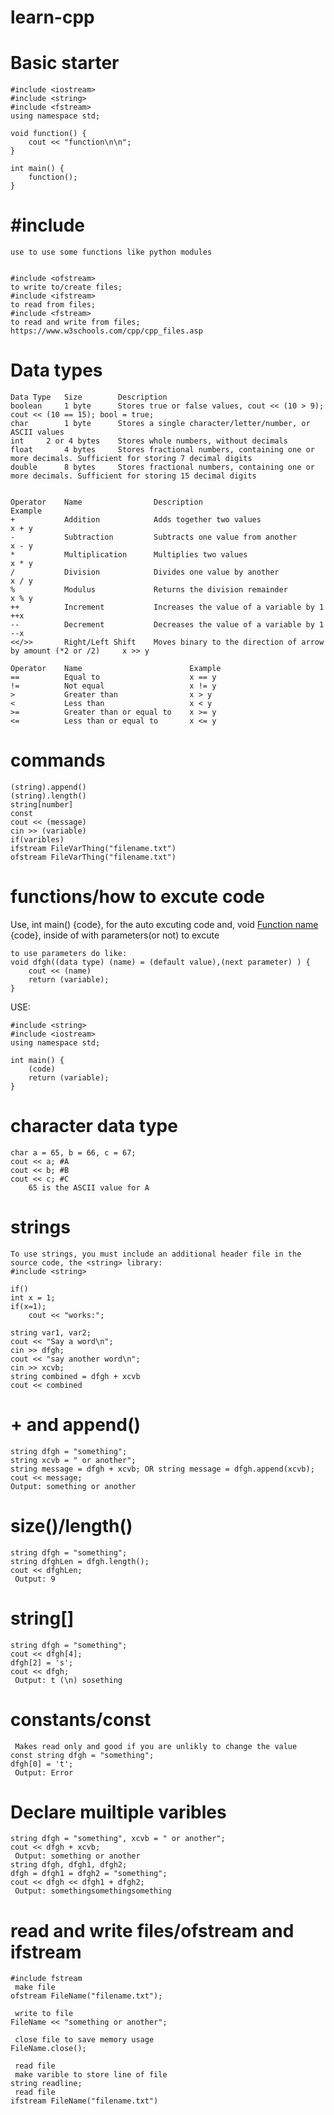 # learn-cpp
# Basic starter

    #include <iostream>
    #include <string>
    #include <fstream>
    using namespace std;

	void function() {
		cout << "function\n\n";
	}
	
    int main() {
		function();
    }

# #include
	use to use some functions like python modules


	#include <ofstream>
	to write to/create files;
	#include <ifstream>
	to read from files;
	#include <fstream>
	to read and write from files;       https://www.w3schools.com/cpp/cpp_files.asp


# Data types

	Data Type	Size		Description
	boolean		1 byte		Stores true or false values, cout << (10 > 9); cout << (10 == 15); bool = true;
	char		1 byte		Stores a single character/letter/number, or ASCII values
	int		2 or 4 bytes	Stores whole numbers, without decimals
	float		4 bytes		Stores fractional numbers, containing one or more decimals. Sufficient for storing 7 decimal digits
	double		8 bytes		Stores fractional numbers, containing one or more decimals. Sufficient for storing 15 decimal digits


	Operator	Name		 	 	Description												 	Example
	+			Addition		 	Adds together two values									 	x + y	
	-			Subtraction		 	Subtracts one value from another							 	x - y	
	*			Multiplication	 	Multiplies two values										 	x * y	
	/			Division		 	Divides one value by another								 	x / y	
	%			Modulus			 	Returns the division remainder								 	x % y	
	++			Increment		 	Increases the value of a variable by 1						 	++x	
	--			Decrement		 	Decreases the value of a variable by 1						 	--x
	<</>>		Right/Left Shift 	Moves binary to the direction of arrow by amount (*2 or /2) 	x >> y

	Operator	Name						Example
	==			Equal to					x == y	
	!=			Not equal					x != y	
	>			Greater than				x > y	
	<			Less than					x < y	
	>=			Greater than or equal to	x >= y	
	<=			Less than or equal to		x <= y

# commands

	(string).append()
	(string).length()
	string[number]
	const
	cout << (message)
	cin >> (variable)
	if(varibles)
	ifstream FileVarThing("filename.txt")
	ofstream FileVarThing("filename.txt")

# functions/how to excute code
Use, int main() {code}, for the auto excuting code 
and, void [Function name](parameters) {code}, inside of  with parameters(or not) to excute

	to use parameters do like:
	void dfgh((data type) (name) = (default value),(next parameter) ) {
		cout << (name)
		return (variable);
	}
USE:

	#include <string>
	#include <iostream>
	using namespace std;

	int main() {
		(code)
		return (variable);
	}

# character data type

	char a = 65, b = 66, c = 67;
	cout << a; #A
	cout << b; #B
	cout << c; #C
		65 is the ASCII value for A

# strings

	To use strings, you must include an additional header file in the source code, the <string> library:
	#include <string>

	if()
	int x = 1;
	if(x=1);
		cout << "works:";

	string var1, var2;
	cout << "Say a word\n";
	cin >> dfgh;
	cout << "say another word\n";
	cin >> xcvb;
	string combined = dfgh + xcvb
	cout << combined

# + and append()

	string dfgh = "something";
	string xcvb = " or another";
	string message = dfgh + xcvb; OR string message = dfgh.append(xcvb);
	cout << message;
	Output: something or another

# size()/length()

	string dfgh = "something";
	string dfghLen = dfgh.length();
	cout << dfghLen;
	 Output: 9

# string[]

	string dfgh = "something";
	cout << dfgh[4];
	dfgh[2] = 's';
	cout << dfgh;
	 Output: t (\n) sosething 
 
# constants/const

	 Makes read only and good if you are unlikly to change the value
	const string dfgh = "something";
	dfgh[0] = 't';
	 Output: Error

# Declare muiltiple varibles

	string dfgh = "something", xcvb = " or another";
	cout << dfgh + xcvb;
	 Output: something or another
	string dfgh, dfgh1, dfgh2;
	dfgh = dfgh1 = dfgh2 = "something";
	cout << dfgh << dfgh1 + dfgh2;
	 Output: somethingsomethingsomething

# read and write files/ofstream and ifstream

	#include fstream
	 make file
	ofstream FileName("filename.txt");

	 write to file
	FileName << "something or another";

	 close file to save memory usage
	FileName.close();

	 read file
	 make varible to store line of file
	string readline;
	 read file
	ifstream FileName("filename.txt")
